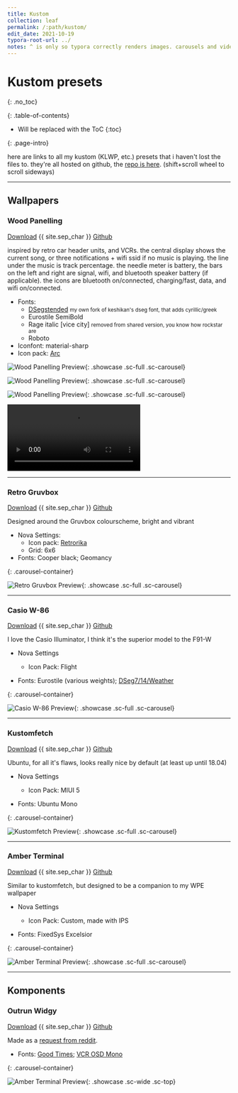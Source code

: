 ```yaml
---
title: Kustom
collection: leaf
permalink: /:path/kustom/
edit_date: 2021-10-19
typora-root-url: ../
notes: ^ is only so typora correctly renders images. carousels and videos need html
---
```


# Kustom presets
{: .no_toc}

<div class="contents-intro-container" markdown="1">

{: .table-of-contents}

* Will be replaced with the ToC
{:toc}

{: .page-intro}

here are links to all my kustom (KLWP, etc.) presets that i haven't lost the files to. they're all hosted on github, the [repo is here](https://github.com/ZeusOfTheCrows/kustom-presets). (shift+scroll wheel to scroll sideways)

</div>

---

## Wallpapers

### Wood Panelling

[Download](https://github.com/ZeusOfTheCrows/kustom-presets/raw/master/klwp/Wood_Panelling.klwp) {{ site.sep_char }} [Github](https://github.com/ZeusOfTheCrows/kustom-presets/blob/master/klwp/Wood_Panelling.klwp)

inspired by retro car header units, and VCRs. the central display  shows the  current song, or three notifications + wifi ssid if no music  is playing. the line under the music is track percentage. the needle  meter is  battery, the bars on the left and right are signal, wifi, and  bluetooth  speaker battery (if applicable). the icons are bluetooth  on/connected,  charging/fast, data, and wifi on/connected.

* Fonts:
	* [DSegstended](https://github.com/ZeusOfTheCrows/DSegstended/) <small class="weak">my own fork of keshikan's dseg font, that adds cyrillic/greek</small>
	* Eurostile SemiBold
	* Rage italic [vice city] <small class="weak">removed from shared version, you know how rockstar are</small>
	* Roboto
* Iconfont: material-sharp
* Icon pack: [Arc](https://play.google.com/store/apps/details?id=com.coccco28.arc)

<!-- invisible bit of html here. it's absolutely imperative it exists -->

<div class="carousel-container" markdown="1">

![Wood Panelling Preview](/assets/images/mobile/kustom/wood_panelling_01.png){: .showcase .sc-full .sc-carousel}

![Wood Panelling Preview](/assets/images/mobile/kustom/wood_panelling_02.png){: .showcase .sc-full .sc-carousel}

![Wood Panelling Preview](/assets/images/mobile/kustom/wood_panelling_03.png){: .showcase .sc-full .sc-carousel}

<video class="showcase sc-full sc-carousel" controls>
	<source src="/assets/images/mobile/kustom/wood_panelling_04.mp4" alt="Wood Panelling Preview Video" type="video/mp4"/>
</video>

</div>

---

### Retro Gruvbox

[Download](https://github.com/ZeusOfTheCrows/kustom-presets/raw/master/klwp/Retro_Gruvbox.klwp) {{ site.sep_char }} [Github](https://github.com/ZeusOfTheCrows/kustom-presets/blob/master/klwp/Retro_Gruvbox.klwp)

Designed around the Gruvbox colourscheme, bright and vibrant

* Nova Settings:
	* Icon pack: [Retrorika](https://play.google.com/store/apps/details?id=com.sikebox.retrorika.material.icons)
	* Grid: 6x6
* Fonts: Cooper black; Geomancy

{: .carousel-container}

![Retro Gruvbox Preview](/assets/images/mobile/kustom/retro_gruvbox.png){: .showcase .sc-full .sc-carousel}

---

### Casio W-86

[Download](https://github.com/ZeusOfTheCrows/kustom-presets/raw/master/klwp/Casio_W_86_Illuminator.klwp) {{ site.sep_char }} [Github](https://github.com/ZeusOfTheCrows/kustom-presets/blob/master/klwp/Casio_W_86_Illuminator.klwp)

I love the Casio Illuminator, I think it's the superior model to the F91-W

* Nova Settings
	* Icon Pack: Flight

* Fonts: Eurostile (various weights); [DSeg7/14/Weather](https://www.keshikan.net/fonts-e.html)

{: .carousel-container}

![Casio W-86 Preview](/assets/images/mobile/kustom/casio_w_86_illuminator.png){: .showcase .sc-full .sc-carousel}

---

### Kustomfetch

[Download](https://github.com/ZeusOfTheCrows/kustom-presets/raw/master/klwp/Kustomfetch.klwp) {{ site.sep_char }} [Github](https://github.com/ZeusOfTheCrows/kustom-presets/blob/master/klwp/Kustomfetch.klwp)

Ubuntu, for all it's flaws, looks really nice by default (at least up until 18.04)

* Nova Settings
	* Icon Pack: MIUI 5

* Fonts: Ubuntu Mono

{: .carousel-container}

![Kustomfetch Preview](/assets/images/mobile/kustom/kustomfetch.png){: .showcase .sc-full .sc-carousel}

---

### Amber Terminal

[Download](https://github.com/ZeusOfTheCrows/kustom-presets/raw/master/klwp/Amber_Terminal.klwp) {{ site.sep_char }} [Github](https://github.com/ZeusOfTheCrows/kustom-presets/blob/master/klwp/Amber_Terminal.klwp)

Similar to kustomfetch, but designed to be a companion to my WPE wallpaper

* Nova Settings
	* Icon Pack: Custom, made with IPS

* Fonts: FixedSys Excelsior

{: .carousel-container}

![Amber Terminal Preview](/assets/images/mobile/kustom/amber_terminal.png){: .showcase .sc-full .sc-carousel}

---

## Komponents

### Outrun Widgy

[Download](https://github.com/ZeusOfTheCrows/kustom-presets/raw/master/komp/Outrun_Widgy.komp) {{ site.sep_char }} [Github](https://github.com/ZeusOfTheCrows/kustom-presets/blob/master/komp/Outrun_Widgy.komp)

Made as a [request from reddit](https://www.reddit.com/r/outrun/comments/iq8iam/made_an_outrun_vibe_widget_with_widgy_for_ios_14/g4r1d8c/).

- Fonts: [Good Times](https://typodermicfonts.com/good-times/); [VCR OSD Mono](http://luc.devroye.org/fonts-75108.html)

{: .carousel-container}

![Amber Terminal Preview](/assets/images/mobile/kustom/outrun_widgy.png){: .showcase .sc-wide .sc-top}
